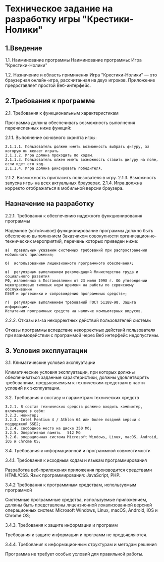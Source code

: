 # Техническое задание на разработку игры "Крестики-Нолики"

## 1.Введение

1.1. Наиминование программы
Наиминование программы: Игра "Крестики-Нолики"

1.2. Назначение и область приминения
Игра "Крестики-Нолики" — это браузерная онлайн-игра, рассчитанная на двух игроков. 
Приложение предоставляет простой Веб-интерфейс.

## 2.Требования к программе

2.1. Требования к функциональным характеристикам

Программа должна обеспечивать возможность выполнения перечисленных ниже функций:

  2.1.1. Выполнение основного скрипта игры:
  
    2.1.1.1. Пользователь должен иметь возможность выбрать фигуру, за которую он желает играть
    2.1.1.2. Игра должна проходить по ходам. 
    2.1.1.3. Пользователь олжен иметь возможность ставить фигуру на поле, если идет его ход.
    2.1.1.4. Игра должна фиксировать победителя. 
  
  2.1.2. Возможность пригласить пользователя в игру. 
  2.1.3. Взможность запуска игры на всех актуальных браузерах. 
  2.1.4. Игра должна корректо отображаться в мобильной версии браузера.
## Назначение на разработку

2.2.1. Требования к обеспечению надежного функционирования программы

Надежное (устойчивое) функционирование программы должно быть обеспечено выполнением
Заказчиком совокупности организационно-технических мероприятий, перечень которых
приведен ниже:

    а)  правильным указаним системных требований при распространении мобильного приложения;

    б)  использованием лицензионного программного обеспечения;
  
    в)  регулярным выполнением рекомендаций Министерства труда и социального развития
    РФ, изложенных в Постановлении от 23 июля 1998 г. Об утверждении
    межотраслевых типовых норм времени на работы по сервисному обслуживанию
    ПЭВМ и оргтехники и сопровождению программных средств»;
  
    г)  регулярным выполнением требований ГОСТ 51188-98. Защита информации.
    Испытания программных средств на наличие компьютерных вирусов.
    
2.2.2. Отказы из-за некорректных действий пользователей системы

Отказы программы вследствие некорректных действий пользователя при взаимодействии с
программой через Веб интерфейс недопустимы.

## 3. Условия эксплуатации

3.1. Климатические условия эксплуатации

Климатические условия эксплуатации, при которых должны обеспечиваться заданные
характеристики, должны удовлетворять требованиям, предъявляемым к техническим средствам
в части условий их эксплуатации.

3.2. Требования к составу и параметрам технических
средств 
 
    3.2.1. В состав технических средств должено входить компьютер, включающее в себя:
    3.2.2. монитор;
    3.2.3. Intel Pentium 4 / Athlon 64 или более поздней версии с поддержкой SSE2;
    3.2.4. свободное место на диске	350 Мб;
    3.2.5. Оперативная память	512 Mб
    3.2.6. операционная система	Microsoft Windows, Linux, macOS, Android, iOS и Chrome OS;

3.4. Требования к информационной и программной совместимости 

3.4.1. Требования к исходным кодам и языкам программирования

Разработка веб-приложения приложения производится средствами HTML/CSS. Язык
программирования: JavaScript, PHP.

3.4.2 Требования к программным средствам, используемым программой

Системные программные средства, используемые приложением, должны быть представлены
лицензионной локализованной версией операционных систем: Microsoft Windows, Linux, macOS, Android, iOS и Chrome OS;

3.4.3. Требования к защите информации и программ

Требования к защите информации и программ не предъявляются.

3.4.4. Требования к информационным структурам и методам решения

Программа не требует особых условий для правильной работы.
